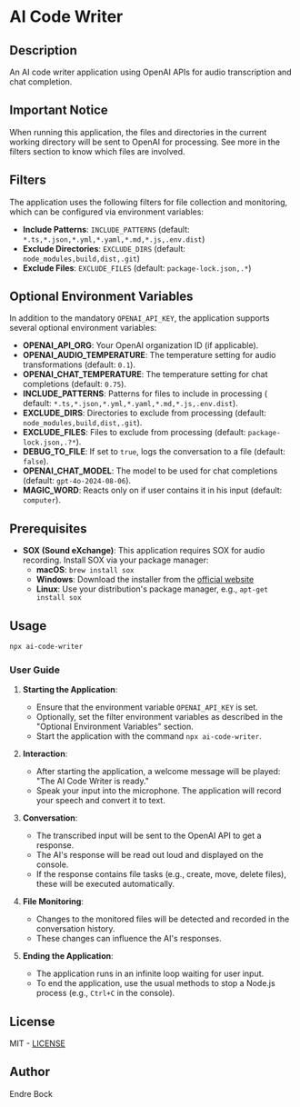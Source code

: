 # AI Code Writer

## Description

An AI code writer application using OpenAI APIs for audio transcription and chat completion.

## Important Notice

When running this application, the files and directories in the current working directory will be sent to OpenAI for
processing. See more in the filters section to know which files are involved.

## Filters

The application uses the following filters for file collection and monitoring, which can be configured via environment
variables:

- **Include Patterns**: `INCLUDE_PATTERNS` (default: `*.ts,*.json,*.yml,*.yaml,*.md,*.js,.env.dist`)
- **Exclude Directories**: `EXCLUDE_DIRS` (default: `node_modules,build,dist,.git`)
- **Exclude Files**: `EXCLUDE_FILES` (default: `package-lock.json,.*`)

## Optional Environment Variables

In addition to the mandatory `OPENAI_API_KEY`, the application supports several optional environment variables:

- **OPENAI_API_ORG**: Your OpenAI organization ID (if applicable).
- **OPENAI_AUDIO_TEMPERATURE**: The temperature setting for audio transformations (default: `0.1`).
- **OPENAI_CHAT_TEMPERATURE**: The temperature setting for chat completions (default: `0.75`).
- **INCLUDE_PATTERNS**: Patterns for files to include in processing (
  default: `*.ts,*.json,*.yml,*.yaml,*.md,*.js,.env.dist`).
- **EXCLUDE_DIRS**: Directories to exclude from processing (default: `node_modules,build,dist,.git`).
- **EXCLUDE_FILES**: Files to exclude from processing (default: `package-lock.json,.?*`).
- **DEBUG_TO_FILE**: If set to `true`, logs the conversation to a file (default: `false`).
- **OPENAI_CHAT_MODEL**: The model to be used for chat completions (default: `gpt-4o-2024-08-06`).
- **MAGIC_WORD**: Reacts only on if user contains it in his input (default: `computer`).

## Prerequisites

- **SOX (Sound eXchange)**: This application requires SOX for audio recording. Install SOX via your package manager:
    - **macOS**: `brew install sox`
    - **Windows**: Download the installer from the [official website](http://sox.sourceforge.net/)
    - **Linux**: Use your distribution's package manager, e.g., `apt-get install sox`

## Usage

```sh
npx ai-code-writer
```

### User Guide

1. **Starting the Application**:
    - Ensure that the environment variable `OPENAI_API_KEY` is set.
    - Optionally, set the filter environment variables as described in the "Optional Environment Variables" section.
    - Start the application with the command `npx ai-code-writer`.

2. **Interaction**:
    - After starting the application, a welcome message will be played: "The AI Code Writer is ready."
    - Speak your input into the microphone. The application will record your speech and convert it to text.

3. **Conversation**:
    - The transcribed input will be sent to the OpenAI API to get a response.
    - The AI's response will be read out loud and displayed on the console.
    - If the response contains file tasks (e.g., create, move, delete files), these will be executed automatically.

4. **File Monitoring**:
    - Changes to the monitored files will be detected and recorded in the conversation history.
    - These changes can influence the AI's responses.

5. **Ending the Application**:
    - The application runs in an infinite loop waiting for user input.
    - To end the application, use the usual methods to stop a Node.js process (e.g., `Ctrl+C` in the console).

## License

MIT - [LICENSE](./LICENSE)

## Author

Endre Bock
